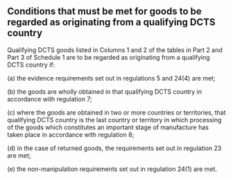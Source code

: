 ## Conditions that must be met for goods to be regarded as originating from a qualifying DCTS country

Qualifying DCTS goods listed in Columns 1 and 2 of the tables in Part 2 and Part 3 of Schedule 1 are to be regarded as originating from a qualifying DCTS country if:

(a) the evidence requirements set out in regulations 5 and 24(4) are met;

(b) the goods are wholly obtained in that qualifying DCTS country in accordance with regulation 7;

(c) where the goods are obtained in two or more countries or territories, that qualifying DCTS country is the last country or territory in which processing of the goods which constitutes an important stage of manufacture has taken place in accordance with regulation 8;

(d) in the case of returned goods, the requirements set out in regulation 23 are met;

(e) the non-manipulation requirements set out in regulation 24(1) are met.
